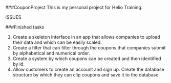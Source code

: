 ###CouponProject
This is my personal project for Helio Training.

ISSUES

###Finished tasks
1. Create a skeleton interface in an app that allows companies to upload their data and which can be easily scaled.
2. Create a filter that can filter through the coupons that companies submit by alphabetical and numerical order.
3. Create a system by which coupons can be created and then identified by id.
4. Allow customers to create an account and sign up. Create the database structure by which they can clip coupons and save it to the database.
